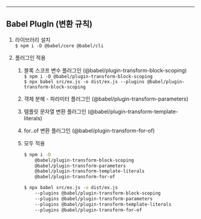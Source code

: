 ___
## Babel PlugIn (변환 규칙)

1. 라이브러리 설치  
   `$ npm i -D @babel/core @babel/cli`

2. 플러그인 적용
   1) 블록 스코프 변수 플러그인 (@babel/plugin-transform-block-scoping)  
   `$ npm i -D @babel/plugin-transform-block-scoping`  
   `$ npx babel src/ex.js -o dist/ex.js --plugins @babel/plugin-transform-block-scoping`

   2) 객체 분해 - 파라미터 플러그인 (@babel/plugin-transform-parameters)
   3) 탬플릿 문자열 변환 플러그인 (@babel/plugin-transform-template-literals)
   4) for..of 변환 플러그인 (@babel/plugin-transform-for-of)
   5) 모두 적용  
        ```bash
        $ npm i -D
            @babel/plugin-transform-block-scoping
            @babel/plugin-transform-parameters
            @babel/plugin-transform-template-literals
            @babel/plugin-transform-for-of
        ```  
        ```bash
        $ npx babel src/ex.js -o dist/ex.js
            --plugins @babel/plugin-transform-block-scoping
            --plugins @babel/plugin-transform-parameters 
            --plugins @babel/plugin-transform-template-literals
            --plugins @babel/plugin-transform-for-of
        ```